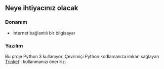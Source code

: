 ## Neye ihtiyacınız olacak

### Donanım

+ İnternet bağlantılı bir bilgisayar

### Yazılım

Bu proje Python 3 kullanıyor. Çevrimiçi Python kodlamanıza imkan sağlayan [Trinket](https://trinket.io/)'ı kullanmanızı öneririz.